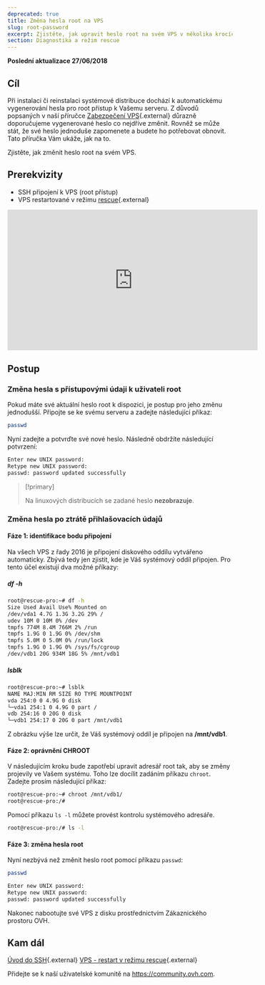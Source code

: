 ```yaml
---
deprecated: true
title: Změna hesla root na VPS
slug: root-password
excerpt: Zjistěte, jak upravit heslo root na svém VPS v několika krocích
section: Diagnostika a režim rescue
---
```


**Poslední aktualizace 27/06/2018**

## Cíl

Při instalaci či reinstalaci systémové distribuce dochází k automatickému vygenerování hesla pro root přístup k Vašemu serveru. Z důvodů popsaných v naší příručce [Zabezpečení VPS](https://docs.ovh.com/fr/vps/conseils-securisation-vps/){.external} důrazně doporučujeme vygenerované heslo co nejdříve změnit. Rovněž se může stát, že své heslo jednoduše zapomenete a budete ho potřebovat obnovit. Tato příručka Vám ukáže, jak na to.

Zjistěte, jak změnit heslo root na svém VPS.

## Prerekvizity

- SSH připojení k VPS (root přístup)
- VPS restartované v režimu [rescue](https://docs.ovh.com/cz/cs/vps/rescue/){.external}

<iframe width="560" height="315" src="https://www.youtube.com/embed/ua1qoTMq35g?rel=0" frameborder="0" allow="autoplay; encrypted-media" allowfullscreen></iframe>

## Postup

### Změna hesla s přístupovými údaji k uživateli root

Pokud máte své aktuální heslo root k dispozici, je postup pro jeho změnu jednodušší. Připojte se ke svému serveru a zadejte následující příkaz:

```sh
passwd
```

Nyní zadejte a potvrďte své nové heslo. Následně obdržíte následující potvrzení:

```sh
Enter new UNIX password:
Retype new UNIX password:
passwd: password updated successfully
```

> [!primary]
>
> Na linuxových distribucích se zadané heslo **nezobrazuje**.
> 

### Změna hesla po ztrátě přihlašovacích údajů

#### Fáze 1: identifikace bodu připojení

Na všech VPS z řady 2016 je připojení diskového oddílu vytvářeno automaticky. Zbývá tedy jen zjistit, kde je Váš systémový oddíl připojen. Pro tento účel existují dva možné příkazy:

##### df -h

```sh
root@rescue-pro:~# df -h
Size Used Avail Use% Mounted on
/dev/vda1 4.7G 1.3G 3.2G 29% /
udev 10M 0 10M 0% /dev
tmpfs 774M 8.4M 766M 2% /run
tmpfs 1.9G 0 1.9G 0% /dev/shm
tmpfs 5.0M 0 5.0M 0% /run/lock
tmpfs 1.9G 0 1.9G 0% /sys/fs/cgroup
/dev/vdb1 20G 934M 18G 5% /mnt/vdb1
```

##### lsblk

```sh
root@rescue-pro:~# lsblk
NAME MAJ:MIN RM SIZE RO TYPE MOUNTPOINT
vda 254:0 0 4.9G 0 disk
└─vda1 254:1 0 4.9G 0 part /
vdb 254:16 0 20G 0 disk
└─vdb1 254:17 0 20G 0 part /mnt/vdb1
```

Z obrázku výše lze určit, že Váš systémový oddíl je připojen na **/mnt/vdb1**.


#### Fáze 2: oprávnění CHROOT

V následujícím kroku bude zapotřebí upravit adresář root tak, aby se změny projevily ve Vašem systému. Toho lze docílit zadáním příkazu `chroot`. Zadejte prosím následující příkaz:

```sh
root@rescue-pro:~# chroot /mnt/vdb1/
root@rescue-pro:/#
```

Pomocí příkazu `ls -l` můžete provést kontrolu systémového adresáře.

```sh
root@rescue-pro:/# ls -l
```

#### Fáze 3: změna hesla root

Nyní nezbývá než změnit heslo root pomocí příkazu `passwd`:

```sh
passwd
```
```sh
Enter new UNIX password:
Retype new UNIX password:
passwd: password updated successfully
```

Nakonec nabootujte své VPS z disku prostřednictvím Zákaznického prostoru OVH.

## Kam dál

[Úvod do SSH](https://docs.ovh.com/cz/cs/dedicated/ssh-uvod/){.external}
[VPS - restart v režimu rescue](https://docs.ovh.com/cz/cs/vps/rescue/){.external}

Přidejte se k naší uživatelské komunitě na <https://community.ovh.com>.